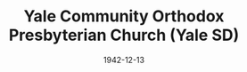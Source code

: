 ---
date: &id001 1942-12-13
end_date: null
location:
  address: null
  city: Yale
  state: SD
minister:
- end: 1957-01-01
  name: Melvin Nonhof
  start: 1942-12-13
  type: pastor
- end: 1967-01-01
  name: Robert Sander
  start: 1958-01-01
  type: pastor
- end: 1973-08-31
  name: Stanford Sutton
  start: 1967-01-01
  type: pastor
ministers:
- Melvin Nonhof
- Robert Sander
- Stanford Sutton
name: Yale Community Orthodox Presbyterian Church
names:
- end: 1973-08-31
  name: Yale Community Orthodox Presbyterian Church
  start: 1942-12-13
origination_date: *id001
raw_data: "SD    Yale\n\nYale Community Orthodox Presbyterian Church (December\
  \ 13, 1942\u2013 August 31, 1973)\nPastors: Melvin Nonhof, 1942\u201357\nRobert\
  \ Sander, 1958\u201367\nStanford Sutton, 1967\u201373"
received_from: MISSING
states:
- SD
status:
  active: false
  end_date: 1973-08-31
  reason: null
  received_from: null
  withdrawal_to: null
title: Yale Community Orthodox Presbyterian Church (Yale SD)

---